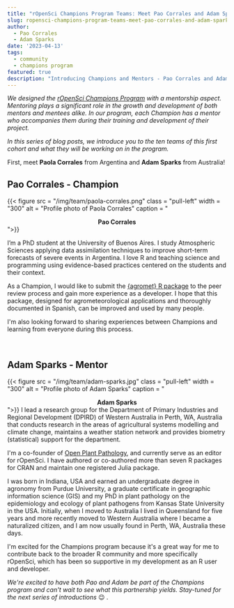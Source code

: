 ```yaml
---
title: "rOpenSci Champions Program Teams: Meet Pao Corrales and Adam Sparks"
slug: ropensci-champions-program-teams-meet-pao-corrales-and-adam-sparks
author:
  - Pao Corrales
  - Adam Sparks
date: '2023-04-13'
tags:
  - community
  - champions program
featured: true
description: "Introducing Champions and Mentors - Pao Corrales and Adam Sparks"
---
```


*We designed the [rOpenSci Champions Program](/champions/) with a mentorship aspect. Mentoring plays a significant role in the growth and development of both mentors and mentees alike. In our program, each Champion has a mentor who accompanies them during their training and development of their project.*

*In this series of blog posts, we introduce you to the ten teams of this first cohort and what they will be working on in the program.*

First, meet **Paola Corrales** from Argentina and **Adam Sparks** from Australia!


## Pao Corrales - Champion

{{< figure src = "/img/team/paola-corrales.png" class = "pull-left" width = "300" alt = "Profile photo of Paola Corrales" caption = "<center><strong>Pao Corrales</strong></center>">}}

I’m a PhD student at the University of Buenos Aires. I study Atmospheric Sciences applying data assimilation techniques to improve short-term forecasts of severe events in Argentina. I love R and teaching science and programming using evidence-based practices centered on the students and their context. 

As a Champion, I would like to submit the [{agromet} R package](https://github.com/AgRoMeteorologiaINTA/agromet) to the peer review process and gain more experience as a developer. I hope that this package, designed for agrometeorological applications and thoroughly documented in Spanish, can be improved and used by many people. 

I'm also looking forward to sharing experiences between Champions and learning from everyone during this process. 


</br>

## Adam Sparks - Mentor

{{< figure src = "/img/team/adam-sparks.jpg" class = "pull-left" width = "300" alt = "Profile photo of Adam Sparks" caption = "<center><strong>Adam Sparks</strong></center>">}}
I lead a research group for the Department of Primary Industries and Regional Development (DPIRD) of Western Australia in Perth, WA, Australia that conducts research in the areas of agricultural systems modelling and climate change, maintains a weather station network and provides biometry (statistical) support for the department.

I'm a co-founder of [Open Plant Pathology](https://openplantpathology.org/), and currently serve as an editor for rOpenSci.
I have authored or co-authored more than seven R packages for CRAN and maintain one registered Julia package.

I was born in Indiana, USA and earned an undergraduate degree in agronomy from Purdue University, a graduate certificate in geographic information science (GIS) and my PhD in plant pathology on the epidemiology and ecology of plant pathogens from Kansas State University in the USA.
Initially, when I moved to Australia I lived in Queensland for five years and more recently moved to Western Australia where I became a naturalized citizen, and I am now usually found in Perth, WA, Australia these days.

I'm excited for the Champions program because it's a great way for me to contribute back to the broader R community and more specifically rOpenSci, which has been so supportive in my development as an R user and developer.

_We're excited to have both Pao and Adam be part of the Champions program and can't wait to see what this partnership yields. Stay-tuned for the next series of introductions_ 😉 .
